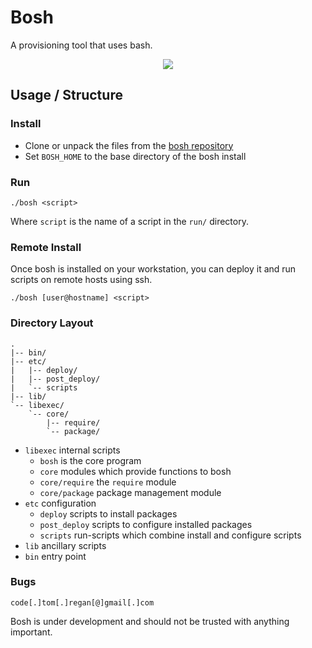 # Bosh

A provisioning tool that uses bash.

<p align=center>
<img src="http://i.imgur.com/3qtzFj6.png" />
</p>

## Usage / Structure

### Install

* Clone or unpack the files from the [bosh repository](https://github.com/TomRegan/bosh)
* Set `BOSH_HOME` to the base directory of the bosh install

### Run

    ./bosh <script>

Where `script` is the name of a script in the `run/` directory.

### Remote Install

Once bosh is installed on your workstation, you can deploy it and run
scripts on remote hosts using ssh.

    ./bosh [user@hostname] <script>

### Directory Layout

    .
    |-- bin/
    |-- etc/
    |   |-- deploy/
    |   |-- post_deploy/
    |   `-- scripts
    |-- lib/
    `-- libexec/
        `-- core/
            |-- require/
            `-- package/


* `libexec` internal scripts
    * `bosh` is the core program
    * `core` modules which provide functions to bosh
    * `core/require` the `require` module
    * `core/package` package management module
* `etc` configuration
    * `deploy` scripts to install packages
    * `post_deploy` scripts to configure installed packages
    * `scripts` run-scripts which combine install and configure scripts
* `lib` ancillary scripts
* `bin` entry point

### Bugs

    code[.]tom[.]regan[@]gmail[.]com

Bosh is under development and should not be trusted with anything important.
